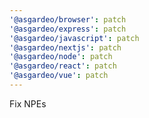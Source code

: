 ```yaml
---
'@asgardeo/browser': patch
'@asgardeo/express': patch
'@asgardeo/javascript': patch
'@asgardeo/nextjs': patch
'@asgardeo/node': patch
'@asgardeo/react': patch
'@asgardeo/vue': patch
---
```


Fix NPEs
